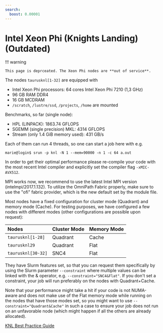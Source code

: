 ```yaml
---
search:
  boost: 0.00001
---
```


# Intel Xeon Phi (Knights Landing) (Outdated)

!!! warning

    This page is deprceated. The Xeon Phi nodes are **out of service**.

The nodes `taurusknl[1-32]` are equipped with

- Intel Xeon Phi processors: 64 cores Intel Xeon Phi 7210 (1,3 GHz)
- 96 GB RAM DDR4
- 16 GB MCDRAM
- `/scratch`, `/lustre/ssd`, `/projects`, `/home` are mounted

Benchmarks, so far (single node):

- HPL (LINPACK): 1863.74 GFLOPS
- SGEMM (single precision) MKL: 4314 GFLOPS
- Stream (only 1.4 GiB memory used): 431 GB/s

Each of them can run 4 threads, so one can start a job here with e.g.

```console
marie@login$ srun -p knl -N 1 --mem=90000 -n 1 -c 64 a.out
```

In order to get their optimal performance please re-compile your code with the most recent Intel
compiler and explicitly set the compiler flag `-xMIC-AVX512`.

MPI works now, we recommend to use the latest Intel MPI version (intelmpi/2017.1.132). To utilize
the OmniPath Fabric properly, make sure to use the "ofi" fabric provider, which is the new default
set by the module file.

Most nodes have a fixed configuration for cluster mode (Quadrant) and memory mode (Cache). For
testing purposes, we have configured a few nodes with different modes (other configurations are
possible upon request):

| Nodes              | Cluster Mode | Memory Mode |
|:-------------------|:-------------|:------------|
| `taurusknl[1-28]`  | Quadrant     | Cache       |
| `taurusknl29`      | Quadrant     | Flat        |
| `taurusknl[30-32]` | SNC4         | Flat        |

They have Slurm features set, so that you can request them specifically by using the Slurm parameter
`--constraint` where multiple values can be linked with the & operator, e.g.
`--constraint="SNC4&Flat"`. If you don't set a constraint, your job will run preferably on the nodes
with Quadrant+Cache.

Note that your performance might take a hit if your code is not NUMA-aware and does not make use of
the Flat memory mode while running on the nodes that have those modes set, so you might want to use
`--constraint="Quadrant&Cache"` in such a case to ensure your job does not run on an unfavorable
node (which might happen if all the others are already allocated).

[KNL Best Practice Guide](https://prace-ri.eu/training-support/best-practice-guides/best-practice-guide-knights-landing/)
